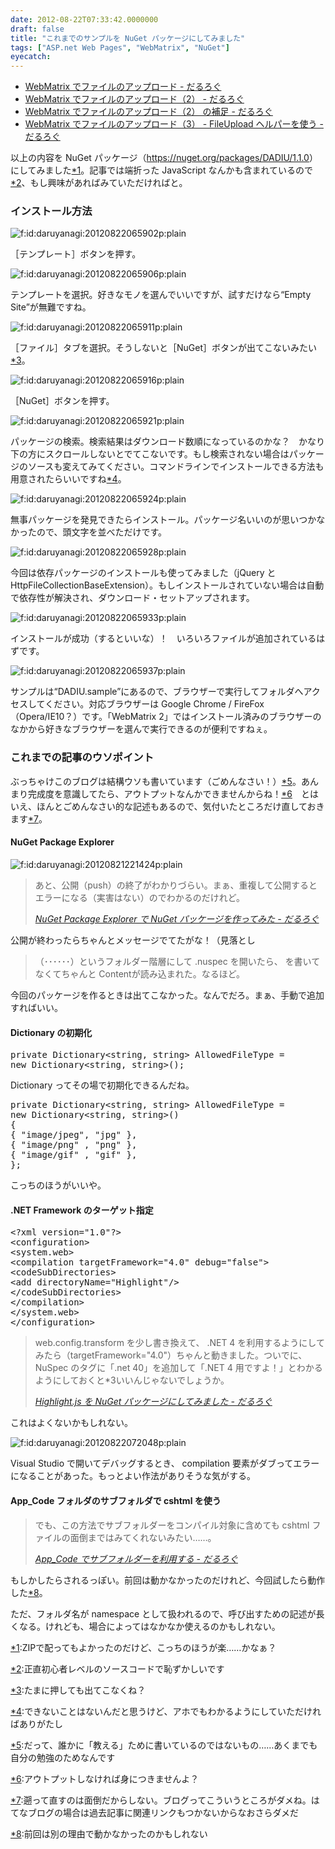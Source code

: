 ```yaml
---
date: 2012-08-22T07:33:42.0000000
draft: false
title: "これまでのサンプルを NuGet パッケージにしてみました"
tags: ["ASP.net Web Pages", "WebMatrix", "NuGet"]
eyecatch: 
---
```


<ul>
<li><a href="https://blog.daruyanagi.jp/entry/2012/08/19/130606">WebMatrix &#x3067;&#x30D5;&#x30A1;&#x30A4;&#x30EB;&#x306E;&#x30A2;&#x30C3;&#x30D7;&#x30ED;&#x30FC;&#x30C9; - &#x3060;&#x308B;&#x308D;&#x3050;</a></li>
<li><a href="https://blog.daruyanagi.jp/entry/2012/08/20/020355">WebMatrix &#x3067;&#x30D5;&#x30A1;&#x30A4;&#x30EB;&#x306E;&#x30A2;&#x30C3;&#x30D7;&#x30ED;&#x30FC;&#x30C9;&#xFF08;2&#xFF09; - &#x3060;&#x308B;&#x308D;&#x3050;</a></li>
<li><a href="https://blog.daruyanagi.jp/entry/2012/08/20/210729">WebMatrix &#x3067;&#x30D5;&#x30A1;&#x30A4;&#x30EB;&#x306E;&#x30A2;&#x30C3;&#x30D7;&#x30ED;&#x30FC;&#x30C9;&#xFF08;2&#xFF09; &#x306E;&#x88DC;&#x8DB3; - &#x3060;&#x308B;&#x308D;&#x3050;</a></li>
<li><a href="https://blog.daruyanagi.jp/entry/2012/08/20/202253">WebMatrix &#x3067;&#x30D5;&#x30A1;&#x30A4;&#x30EB;&#x306E;&#x30A2;&#x30C3;&#x30D7;&#x30ED;&#x30FC;&#x30C9;&#xFF08;3&#xFF09; - FileUpload &#x30D8;&#x30EB;&#x30D1;&#x30FC;&#x3092;&#x4F7F;&#x3046; - &#x3060;&#x308B;&#x308D;&#x3050;</a></li>
</ul><p>以上の内容を NuGet パッケージ（<a href="https://nuget.org/packages/DADIU/1.1.0">https://nuget.org/packages/DADIU/1.1.0</a>）にしてみました<a href="#f-a0a43786" name="fn-a0a43786" title="ZIPで配ってもよかったのだけど、こっちのほうが楽……かなぁ？">*1</a>。記事では端折った JavaScript なんかも含まれているので<a href="#f-3f729695" name="fn-3f729695" title="正直初心者レベルのソースコードで恥ずかしいです">*2</a>、もし興味があればみていただければと。</p>

<div class="section">
<h3>インストール方法</h3>
<p><span itemscope itemtype="http://schema.org/Photograph"><img src="20120822065902.png" alt="f:id:daruyanagi:20120822065902p:plain" title="f:id:daruyanagi:20120822065902p:plain" class="hatena-fotolife" itemprop="image"></span></p><p>［テンプレート］ボタンを押す。</p><p><span itemscope itemtype="http://schema.org/Photograph"><img src="20120822065906.png" alt="f:id:daruyanagi:20120822065906p:plain" title="f:id:daruyanagi:20120822065906p:plain" class="hatena-fotolife" itemprop="image"></span></p><p>テンプレートを選択。好きなモノを選んでいいですが、試すだけなら“Empty Site”が無難ですね。</p><p><span itemscope itemtype="http://schema.org/Photograph"><img src="20120822065911.png" alt="f:id:daruyanagi:20120822065911p:plain" title="f:id:daruyanagi:20120822065911p:plain" class="hatena-fotolife" itemprop="image"></span></p><p>［ファイル］タブを選択。そうしないと［NuGet］ボタンが出てこないみたい<a href="#f-3448857f" name="fn-3448857f" title="たまに押しても出てこなくね？">*3</a>。</p><p><span itemscope itemtype="http://schema.org/Photograph"><img src="20120822065916.png" alt="f:id:daruyanagi:20120822065916p:plain" title="f:id:daruyanagi:20120822065916p:plain" class="hatena-fotolife" itemprop="image"></span></p><p>［NuGet］ボタンを押す。</p><p><span itemscope itemtype="http://schema.org/Photograph"><img src="20120822065921.png" alt="f:id:daruyanagi:20120822065921p:plain" title="f:id:daruyanagi:20120822065921p:plain" class="hatena-fotolife" itemprop="image"></span></p><p>パッケージの検索。検索結果はダウンロード数順になっているのかな？　かなり下の方にスクロールしないとでてこないです。もし検索されない場合はパッケージのソースも変えてみてください。コマンドラインでインストールできる方法も用意されたらいいですね<a href="#f-8f123b19" name="fn-8f123b19" title="できないことはないんだと思うけど、アホでもわかるようにしていただければありがたし">*4</a>。</p><p><span itemscope itemtype="http://schema.org/Photograph"><img src="20120822065924.png" alt="f:id:daruyanagi:20120822065924p:plain" title="f:id:daruyanagi:20120822065924p:plain" class="hatena-fotolife" itemprop="image"></span></p><p>無事パッケージを発見できたらインストール。パッケージ名いいのが思いつかなかったので、頭文字を並べただけです。</p><p><span itemscope itemtype="http://schema.org/Photograph"><img src="20120822065928.png" alt="f:id:daruyanagi:20120822065928p:plain" title="f:id:daruyanagi:20120822065928p:plain" class="hatena-fotolife" itemprop="image"></span></p><p>今回は依存パッケージのインストールも使ってみました（jQuery と HttpFileCollectionBaseExtension）。もしインストールされていない場合は自動で依存性が解決され、ダウンロード・セットアップされます。</p><p><span itemscope itemtype="http://schema.org/Photograph"><img src="20120822065933.png" alt="f:id:daruyanagi:20120822065933p:plain" title="f:id:daruyanagi:20120822065933p:plain" class="hatena-fotolife" itemprop="image"></span></p><p>インストールが成功（するといいな）！　いろいろファイルが追加されているはずです。</p><p><span itemscope itemtype="http://schema.org/Photograph"><img src="20120822065937.png" alt="f:id:daruyanagi:20120822065937p:plain" title="f:id:daruyanagi:20120822065937p:plain" class="hatena-fotolife" itemprop="image"></span></p><p>サンプルは“DADIU.sample”にあるので、ブラウザーで実行してフォルダへアクセスしてください。対応ブラウザーは Google Chrome / FireFox （Opera/IE10？）です。「WebMatrix 2」ではインストール済みのブラウザーのなかから好きなブラウザーを選んで実行できるのが便利ですねぇ。</p>

</div>
<div class="section">
<h3>これまでの記事のウソポイント</h3>
<p>ぶっちゃけこのブログは結構ウソも書いています（ごめんなさい！）<a href="#f-0592dd72" name="fn-0592dd72" title="だって、誰かに「教える」ために書いているのではないもの……あくまでも自分の勉強のためなんです">*5</a>。あんまり完成度を意識してたら、アウトプットなんかできませんからね！<a href="#f-bbad959f" name="fn-bbad959f" title="アウトプットしなければ身につきませんよ？">*6</a>　とはいえ、ほんとごめんなさい的な記述もあるので、気付いたところだけ直しておきます<a href="#f-1b6cba12" name="fn-1b6cba12" title="遡って直すのは面倒だからしない。ブログってこういうところがダメね。はてなブログの場合は過去記事に関連リンクもつかないからなおさらダメだ">*7</a>。</p>

<div class="section">
<h4>NuGet Package Explorer</h4>
<p><span itemscope itemtype="http://schema.org/Photograph"><img src="20120821221424.png" alt="f:id:daruyanagi:20120821221424p:plain" title="f:id:daruyanagi:20120821221424p:plain" class="hatena-fotolife" itemprop="image"></span><br />
</p>

<blockquote cite="https://blog.daruyanagi.jp/entry/2012/08/21/222147">
<p>あと、公開（push）の終了がわかりづらい。まぁ、重複して公開するとエラーになる（実害はない）のでわかるのだけれど。</p>

<cite><a href="https://blog.daruyanagi.jp/entry/2012/08/21/222147">NuGet Package Explorer &#x3067; NuGet &#x30D1;&#x30C3;&#x30B1;&#x30FC;&#x30B8;&#x3092;&#x4F5C;&#x3063;&#x3066;&#x307F;&#x305F; - &#x3060;&#x308B;&#x308D;&#x3050;</a></cite>
</blockquote>
<p>公開が終わったらちゃんとメッセージでてたがな！（見落とし</p>

<blockquote>
<p>（･･････）というフォルダー階層にして .nuspec を開いたら、 <Files> を書いてなくてちゃんと Contentが読み込まれた。なるほど。</p>

</blockquote>
<p>今回のパッケージを作るときは出てこなかった。なんでだろ。まぁ、手動で追加すればいい。</p>

</div>
<div class="section">
<h4>Dictionary の初期化</h4>
<pre class="code lang-cs" data-lang="cs" data-unlink><span class="synType">private</span> Dictionary&lt;<span class="synType">string</span>, <span class="synType">string</span>&gt; AllowedFileType =
<span class="synStatement">new</span> Dictionary&lt;<span class="synType">string</span>, <span class="synType">string</span>&gt;();
</pre><p>Dictionary ってその場で初期化できるんだね。</p>
<pre class="code lang-cs" data-lang="cs" data-unlink><span class="synType">private</span> Dictionary&lt;<span class="synType">string</span>, <span class="synType">string</span>&gt; AllowedFileType =
<span class="synStatement">new</span> Dictionary&lt;<span class="synType">string</span>, <span class="synType">string</span>&gt;()
{
{ <span class="synConstant">&quot;image/jpeg&quot;</span>, <span class="synConstant">&quot;jpg&quot;</span> },
{ <span class="synConstant">&quot;image/png&quot;</span> , <span class="synConstant">&quot;png&quot;</span> },
{ <span class="synConstant">&quot;image/gif&quot;</span> , <span class="synConstant">&quot;gif&quot;</span> },
};
</pre><p>こっちのほうがいいや。</p>

</div>
<div class="section">
<h4>.NET Framework のターゲット指定</h4>
<pre class="code lang-xml" data-lang="xml" data-unlink><span class="synComment">&lt;?</span><span class="synType">xml version</span>=<span class="synConstant">&quot;1.0&quot;</span><span class="synComment">?&gt;</span>
<span class="synIdentifier">&lt;configuration&gt;</span>
<span class="synIdentifier">&lt;system</span><span class="synComment">.</span><span class="synIdentifier">web&gt;</span>
<span class="synIdentifier">&lt;compilation </span><span class="synType">targetFramework</span>=<span class="synConstant">&quot;4.0&quot;</span><span class="synIdentifier"> </span><span class="synType">debug</span>=<span class="synConstant">&quot;false&quot;</span><span class="synIdentifier">&gt;</span>
<span class="synIdentifier">&lt;codeSubDirectories&gt;</span>
<span class="synIdentifier">&lt;add </span><span class="synType">directoryName</span>=<span class="synConstant">&quot;Highlight&quot;</span><span class="synIdentifier">/&gt;</span>
<span class="synIdentifier">&lt;/codeSubDirectories&gt;</span>
<span class="synIdentifier">&lt;/compilation&gt;</span>
<span class="synIdentifier">&lt;/system</span><span class="synComment">.</span><span class="synIdentifier">web&gt;</span>
<span class="synIdentifier">&lt;/configuration&gt;</span>
</pre>
<blockquote cite="https://blog.daruyanagi.jp/entry/2012/08/17/034631">
<p>web.config.transform を少し書き換えて、 .NET 4 を利用するようにしてみたら（targetFramework="4.0"）ちゃんと動きました。ついでに、 NuSpec のタグに「.net 40」を追加して「.NET 4 用ですよ！」とわかるようにしておくと*3いいんじゃないでしょうか。</p>

<cite><a href="https://blog.daruyanagi.jp/entry/2012/08/17/034631">Highlight.js &#x3092; NuGet &#x30D1;&#x30C3;&#x30B1;&#x30FC;&#x30B8;&#x306B;&#x3057;&#x3066;&#x307F;&#x307E;&#x3057;&#x305F; - &#x3060;&#x308B;&#x308D;&#x3050;</a></cite>
</blockquote>
<p>これはよくないかもしれない。</p><p><span itemscope itemtype="http://schema.org/Photograph"><img src="20120822072048.png" alt="f:id:daruyanagi:20120822072048p:plain" title="f:id:daruyanagi:20120822072048p:plain" class="hatena-fotolife" itemprop="image"></span></p><p>Visual Studio で開いてデバッグするとき、 compilation 要素がダブってエラーになることがあった。もっとよい作法がありそうな気がする。</p>

</div>
<div class="section">
<h4>App_Code フォルダのサブフォルダで cshtml を使う</h4>

<blockquote cite="https://blog.daruyanagi.jp/entry/2012/08/16/182105">
<p>でも、この方法でサブフォルダーをコンパイル対象に含めても cshtml ファイルの面倒まではみてくれないみたい……。</p>

<cite><a href="https://blog.daruyanagi.jp/entry/2012/08/16/182105">App_Code &#x3067;&#x30B5;&#x30D6;&#x30D5;&#x30A9;&#x30EB;&#x30C0;&#x30FC;&#x3092;&#x5229;&#x7528;&#x3059;&#x308B; - &#x3060;&#x308B;&#x308D;&#x3050;</a></cite>
</blockquote>
<p>もしかしたらされるっぽい。前回は動かなかったのだけれど、今回試したら動作した<a href="#f-c2293cdd" name="fn-c2293cdd" title="前回は別の理由で動かなかったのかもしれない">*8</a>。</p><p>ただ、フォルダ名が namespace として扱われるので、呼び出すための記述が長くなる。けれども、場合によってはなかなか使えるのかもしれない。</p>

</div>
</div><div class="footnote">
<p class="footnote"><a href="#fn-a0a43786" name="f-a0a43786" class="footnote-number">*1</a><span class="footnote-delimiter">:</span><span class="footnote-text">ZIPで配ってもよかったのだけど、こっちのほうが楽……かなぁ？</span></p>
<p class="footnote"><a href="#fn-3f729695" name="f-3f729695" class="footnote-number">*2</a><span class="footnote-delimiter">:</span><span class="footnote-text">正直初心者レベルのソースコードで恥ずかしいです</span></p>
<p class="footnote"><a href="#fn-3448857f" name="f-3448857f" class="footnote-number">*3</a><span class="footnote-delimiter">:</span><span class="footnote-text">たまに押しても出てこなくね？</span></p>
<p class="footnote"><a href="#fn-8f123b19" name="f-8f123b19" class="footnote-number">*4</a><span class="footnote-delimiter">:</span><span class="footnote-text">できないことはないんだと思うけど、アホでもわかるようにしていただければありがたし</span></p>
<p class="footnote"><a href="#fn-0592dd72" name="f-0592dd72" class="footnote-number">*5</a><span class="footnote-delimiter">:</span><span class="footnote-text">だって、誰かに「教える」ために書いているのではないもの……あくまでも自分の勉強のためなんです</span></p>
<p class="footnote"><a href="#fn-bbad959f" name="f-bbad959f" class="footnote-number">*6</a><span class="footnote-delimiter">:</span><span class="footnote-text">アウトプットしなければ身につきませんよ？</span></p>
<p class="footnote"><a href="#fn-1b6cba12" name="f-1b6cba12" class="footnote-number">*7</a><span class="footnote-delimiter">:</span><span class="footnote-text">遡って直すのは面倒だからしない。ブログってこういうところがダメね。はてなブログの場合は過去記事に関連リンクもつかないからなおさらダメだ</span></p>
<p class="footnote"><a href="#fn-c2293cdd" name="f-c2293cdd" class="footnote-number">*8</a><span class="footnote-delimiter">:</span><span class="footnote-text">前回は別の理由で動かなかったのかもしれない</span></p>
</div>